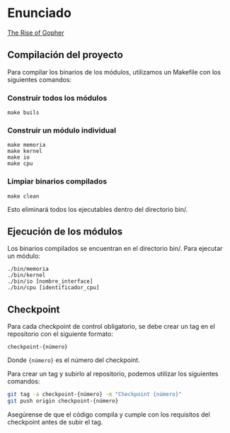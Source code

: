 # Enunciado

[The Rise of Gopher](https://docs.google.com/document/d/1zoFRoBn9QAfYSr0tITsL3PD6DtPzO2sq9AtvE8NGrkc/edit?tab=t.0)

## Compilación del proyecto
Para compilar los binarios de los módulos, utilizamos un Makefile con los siguientes comandos:

### Construir todos los módulos
```
make buils
```

### Construir un módulo individual
```
make memoria
make kernel
make io
make cpu
```

### Limpiar binarios compilados
```
make clean
```
Esto eliminará todos los ejecutables dentro del directorio bin/.

## Ejecución de los módulos
Los binarios compilados se encuentran en el directorio bin/. Para ejecutar un módulo:
```
./bin/memoria
./bin/kernel
./bin/io [nombre_interface]
./bin/cpu [identificador_cpu]
```

## Checkpoint

Para cada checkpoint de control obligatorio, se debe crear un tag en el
repositorio con el siguiente formato:

```
checkpoint-{número}
```

Donde `{número}` es el número del checkpoint.

Para crear un tag y subirlo al repositorio, podemos utilizar los siguientes
comandos:

```bash
git tag -a checkpoint-{número} -m "Checkpoint {número}"
git push origin checkpoint-{número}
```

Asegúrense de que el código compila y cumple con los requisitos del checkpoint
antes de subir el tag.
